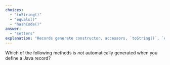 ```yaml
---
choices:
  - "toString()"
  - "equals()"
  - "hashCode()"
answer:
  - "setters"
explanation: "Records generate constructor, accessors, `toString()`, `equals()`, and `hashCode()`, but not setters."
---
```


Which of the following methods is *not* automatically generated when you define a Java record?
